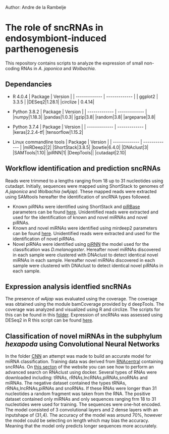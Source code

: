 Author: Andre de la Rambelje
# The role of sncRNAs in endosymbiont-induced parthenogenesis
This repository contains scripts to analyze the expression of small non-coding RNAs in *A. japonica* and *Wolbachia*. 

## Dependancies
 
* R  4.0.4 
  | Package | Version |
  | ------------- | ------------- |
  | ggplot2  | 3.3.5 |
  |DESeq2|1.28.1|
  |circlize | 0.4.14|
  
* Python 3.8.2
  | Package | Version |
  | ------------- | ------------- |
  |numpy|1.18.3|
  |pandas|1.0.3|
  |gzip|3.8|
  |random|3.8|
  |argeparse|3.8|
  
* Python 3.7.4
   | Package | Version |
   | ------------- | ------------- |
   |keras|2.2.4-tf|
   |tensorflow|1.15.2|
  
 * Linux commandline tools
    | Package | Version |
    | ------------- | ------------- |
    |miRDeep2|2|
    |ShortStack|3.8.5|
    |bowtie|6.4.0|
    |DNAclust|3|
    |SAMTools|1.10|
    |piRNN|1|
    |DeepTools||
    |cutadapt|2.10|
  ## Workflow identification and prediction sncRNAs
 Reads were trimmed to a lengths ranging from 18 up to 31 nucleotides using cutadapt. Initially, sequences were mapped using ShortStack to genomes of *A.japonica* and *Wolbachia (wAjap)*. These mapped reads were extracted using SAMtools hereafter the identification of sncRNA types followed. 
 * Known piRNAs were identified using ShortStack and [piRBase](http://bigdata.ibp.ac.cn/piRBase/) parameters can be found [here](https://github.com/madelarambelje/smallRNAs/blob/main/preprocessing/02_GDA_ShortStack_known_piRNAs.sh). Unidentified reads were extracted and used for the identification of known and novel miRNAs and novel piRNAs.
 * Known and novel miRNAs were identified using mirdeep2 parameters can be found [here](https://github.com/madelarambelje/smallRNAs/blob/main/preprocessing/03_mirdeep2.sh). Unidentified reads were extracted and used for the identification of novel piRNAs.
 * Novel piRNAs were identified using [piRNN](https://github.com/bioinfolabmu/piRNN/blob/master/piRNN.py) the model used for the classification was *D.melanogaster*. Hereafter novel miRNAs discovered in each sample were clustered with DNAclust to detect identical novel miRNAs in each sample.  Hereafter novel miRNAs discovered in each sample were clustered with DNAclust to detect identical novel piRNAs in each sample.
  ## Expression analysis identfied sncRNAs
  The presence of *wAjap* was evaluated using the coverage. The coverage was obtained using the module bamCoverage provided by d deepTools. The coverage was analyzed and visualized using R and circlize. The scripts for this can be found in this [folder]().
  Expression of sncRNAs was assessed using DESeq2 in R this script can be found [here]().  
  
  ## Classification of novel miRNAs in the subphylum *hexapoda* using Convolutional Neural Networks
  In the folder [CNN](https://github.com/madelarambelje/smallRNAs/tree/main/CNN) an attempt was made to build an accurate model for miRNA classification. Training data was derived from [RNAcentral](https://rnacentral.org/) containing sncRNAs. On [this secton](https://rnacentral.org/help/public-database) of the website you can see how to perform an advanced search on RNAclust using docker. Several types of RNAs were downloaded including: tRNAs, rRNAs,lncRNAs,piRNAs,snoRNAs and miRNAs. The negative dataset contained the types tRNAs, rRNAs,lncRNAs,piRNAs and snoRNAs. If these RNAs were longer than 31 nucleotides a random fragment was taken from the RNA. The positive dataset contained only miRNAs and only sequences ranging frm 18 to 31 nucleotides were used for training. The sequences were one-hot encoded. The model consisted of 3 convolutional layers and 2 dense layers with an inputshape of 
(31,4). The accuracy of the model was around 70%, however the model could be selecting on length which may bias the accuracy. Meaning that the model only predicts longer sequences more accurately.
